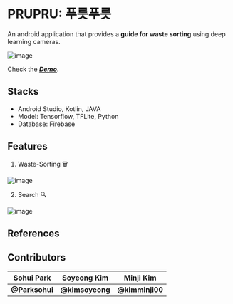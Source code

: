 # PRUPRU: 푸릇푸릇

An android application that provides a **guide for waste sorting** using deep learning cameras.

![image](https://user-images.githubusercontent.com/43427380/143508106-19002018-3890-4fea-aadf-5030c56671ce.png)

Check the [***Demo***](https://youtu.be/p2s2YJBEg4w).



## Stacks

- Android Studio, Kotlin, JAVA
- Model: Tensorflow, TFLite, Python
- Database: Firebase



## Features

1. Waste-Sorting 🗑

![image](https://user-images.githubusercontent.com/43427380/143507637-c0eb4eba-5b61-419c-9562-41995d45b78c.png)


2. Search 🔍

![image](https://user-images.githubusercontent.com/43427380/143507619-73b819b4-9f82-4f9d-a7b9-1110ae878941.png)



## References



## Contributors
| Sohui Park | Soyeong Kim | Minji Kim |
|:---:|:---:|:---:|
| [**@Parksohui**](https://github.com/Parksohui)| [**@kimsoyeong**](https://github.com/kimsoyeong) | [**@kimminji00**](https://github.com/kimminji00) |
